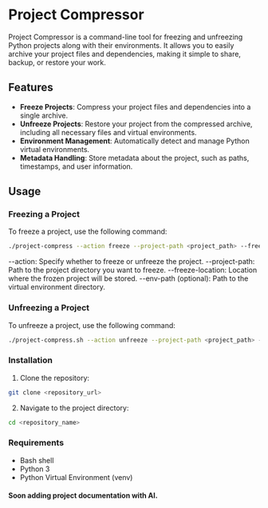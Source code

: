 # Project Compressor

Project Compressor is a command-line tool for freezing and unfreezing Python projects along with their environments. It allows you to easily archive your project files and dependencies, making it simple to share, backup, or restore your work.

## Features

- **Freeze Projects**: Compress your project files and dependencies into a single archive.
- **Unfreeze Projects**: Restore your project from the compressed archive, including all necessary files and virtual environments.
- **Environment Management**: Automatically detect and manage Python virtual environments.
- **Metadata Handling**: Store metadata about the project, such as paths, timestamps, and user information.

## Usage

### Freezing a Project

To freeze a project, use the following command:

```bash
./project-compress --action freeze --project-path <project_path> --freeze-location <freeze_location> [--env-path <env_path>]
```
--action: Specify whether to freeze or unfreeze the project.
--project-path: Path to the project directory you want to freeze.
--freeze-location: Location where the frozen project will be stored.
--env-path (optional): Path to the virtual environment directory.

### Unfreezing a Project

To unfreeze a project, use the following command:

```bash
./project-compress.sh --action unfreeze --project-path <project_path> --freeze-location <freeze_location> [--env-path <env_path>]
```
### Installation
1. Clone the repository:
```bash
git clone <repository_url>
```
2. Navigate to the project directory:
```bash
cd <repository_name>
```

### Requirements

- Bash shell
- Python 3
- Python Virtual Environment (venv)

#### Soon adding project documentation with AI.
